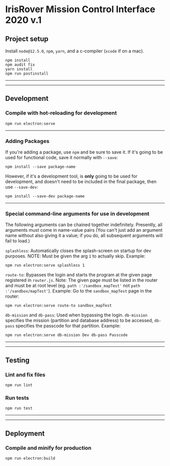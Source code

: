# IrisRover Mission Control Interface 2020 v.1

## **Project setup**
Install `node@12.5.0`, `npm`, `yarn`, and a c-compiler (`xcode` if on a mac).
```
npm install
npm audit fix
yarn install
npm run postinstall
```

----
----


## **Development**

### **Compile with hot-reloading for development**
```
npm run electron:serve
```

----

### **Adding Packages**
If you're adding a package, use `npm` and be sure to save it. If it's going to be used for functional code, save it normally with `--save`:
```
npm install --save package-name
```
However, if it's a development tool, is **only** going to be used for development, and doesn't need to be included in the final package, then use `--save-dev`:
```
npm install --save-dev package-name
```

----

### **Special command-line arguments for use in development**
The following arguments can be chained together indefinitely. Presently, all arguments must come in name-value pairs (You can't just add an argument name without also giving it a value; if you do, all subsequent arguments will fail to load.)

`splashless`: Automatically closes the splash-screen on startup for dev purposes. NOTE: Must be given the arg `1` to actually skip. Example:
```
npm run electron:serve splashless 1
```

`route-to`: Bypasses the login and starts the program at the given page registered in `router.js`.
Note: The given page must be listed in the router and must be at root level (eg. `path :'/sandbox_mapTest'` not `path :'/sandbox/mapTest'`).
Example:
Go to the `sandbox_mapTest` page in the router:
```
npm run electron:serve route-to sandbox_mapTest
```

`db-mission` and `db-pass`: Used when bypassing the login. `db-mission` specifies the mission (partition and database address) to be accessed, `db-pass` specifies the passcode for that partition.
Example:
```
npm run electron:serve db-mission Dev db-pass Passcode
```

----
----

## **Testing**

### **Lint and fix files**
```
npm run lint
```

### **Run tests**
```
npm run test
```

----
----

## **Deployment**

### **Compile and minify for production**
```
npm run electron:build
```


